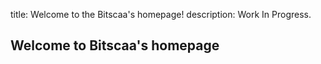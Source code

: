 title: Welcome to the Bitscaa's homepage!
description: Work In Progress.

## Welcome to Bitscaa's homepage
